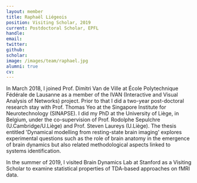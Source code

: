 ```yaml
---
layout: member
title: Raphaël Liégeois
position: Visiting Scholar, 2019
current: Postdoctoral Scholar, EPFL
handle: 
email: 
twitter: 
github: 
scholar: 
image: /images/team/raphael.jpg
alumni: true
cv: 
---
```


In March 2018, I joined Prof. Dimitri Van de Ville at École Polytechnique Fédérale de Lausanne as a member of the IVAN (Interactive and Visual Analysis of Networks) project. Prior to that I did a two-year post-doctoral research stay with Prof. Thomas Yeo at the Singapore Institute for Neurotechnology (SINAPSE). I did my PhD at the University of Liège, in Belgium, under the co-supervision of Prof. Rodolphe Sepulchre (U.Cambridge/U.Liège) and Prof. Steven Laureys (U.Liège). The thesis entitled 'Dynamical modelling from resting-state brain imaging' explores experimental questions such as the role of brain anatomy in the emergence of brain dynamics but also related methodological aspects linked to systems identification.

In the summer of 2019, I visited Brain Dynamics Lab at Stanford as a Visiting Scholar to examine statistical properties of TDA-based approaches on fMRI data.